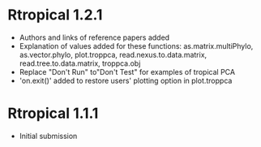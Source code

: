 # Rtropical 1.2.1
- Authors and links of reference papers added
- Explanation of values added for these functions: as.matrix.multiPhylo,  as.vector.phylo, plot.troppca, read.nexus.to.data.matrix, read.tree.to.data.matrix,  troppca.obj
- Replace "Don't Run" to"Don't Test" for examples of tropical PCA
- 'on.exit()' added to restore users' plotting option in plot.troppca

# Rtropical 1.1.1
- Initial submission